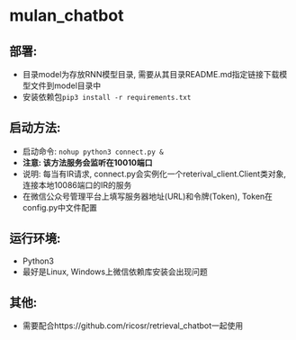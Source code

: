 # mulan_chatbot

## 部署:
 * 目录model为存放RNN模型目录, 需要从其目录README.md指定链接下载模型文件到model目录中
 * 安装依赖包`pip3 install -r requirements.txt`
 
## 启动方法:
* 启动命令: `nohup python3 connect.py &`
* **注意: 该方法服务会监听在10010端口**
* 说明: 每当有IR请求, connect.py会实例化一个reterival_client.Client类对象, 连接本地10086端口的IR的服务
* 在微信公众号管理平台上填写服务器地址(URL)和令牌(Token), Token在config.py中文件配置

## 运行环境:
* Python3
* 最好是Linux, Windows上微信依赖库安装会出现问题

## 其他:
* 需要配合https://github.com/ricosr/retrieval_chatbot一起使用